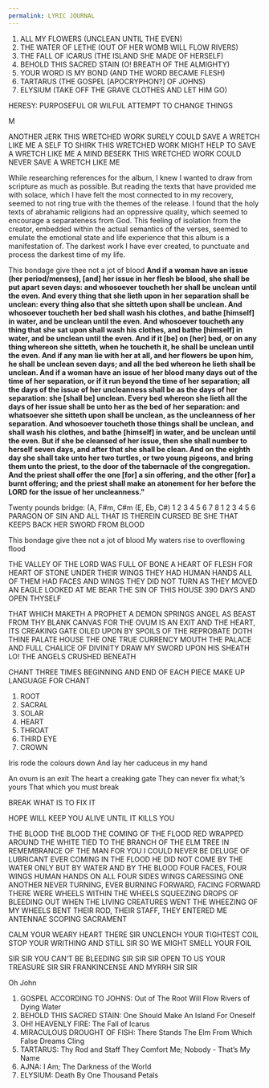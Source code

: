 ```yaml
---
permalink: LYRIC JOURNAL
---
```

1. ALL MY FLOWERS (UNCLEAN UNTIL THE EVEN)
2. THE WATER OF LETHE (OUT OF HER WOMB WILL FLOW RIVERS)
3. THE FALL OF ICARUS (THE ISLAND SHE MADE OF HERSELF)
4. BEHOLD THIS SACRED STAIN (O! BREATH OF THE ALMIGHTY)
5. YOUR WORD IS MY BOND (AND THE WORD BECAME FLESH)
6. TARTARUS (THE GOSPEL [APOCRYPHON?] OF JOHNS)
7. ELYSIUM (TAKE OFF THE GRAVE CLOTHES AND LET HIM GO)

HERESY: PURPOSEFUL OR WILFUL ATTEMPT TO CHANGE THINGS

M


ANOTHER JERK
THIS WRETCHED WORK 
SURELY COULD SAVE A WRETCH LIKE ME 
A SELF TO SHIRK 
THIS WRETCHED WORK 
MIGHT HELP TO SAVE A WRETCH LIKE ME
A MIND BESERK 
THIS WRETCHED WORK 
COULD NEVER SAVE A WRETCH LIKE ME 




While researching references for the album, I knew I wanted to draw from scripture as much as possible. But reading the texts that have provided me with solace, which I have felt the most connected to in my recovery, seemed to not ring true with the themes of the release. I found that the holy texts of abrahamic religions had an oppressive quality, which seemed to encourage a separateness from God. This feeling of isolation from the creator, embedded within the actual semantics of the verses, seemed to emulate the emotional state and life experience that this album is a manifestation of. The darkest work I have ever created, to punctuate and process the darkest time of my life. 

This bondage give thee not a jot of blood 
**And if a woman have an issue (her period/menses), [and] her issue in her flesh be blood, she shall be put apart seven days: and whosoever toucheth her shall be unclean until the even. And every thing that she lieth upon in her separation shall be unclean: every thing also that she sitteth upon shall be unclean. And whosoever toucheth her bed shall wash his clothes, and bathe [himself] in water, and be unclean until the even. And whosoever toucheth any thing that she sat upon shall wash his clothes, and bathe [himself] in water, and be unclean until the even. And if it [be] on [her] bed, or on any thing whereon she sitteth, when he toucheth it, he shall be unclean until the even. And if any man lie with her at all, and her flowers be upon him, he shall be unclean seven days; and all the bed whereon he lieth shall be unclean. And if a woman have an issue of her blood many days out of the time of her separation, or if it run beyond the time of her separation; all the days of the issue of her uncleanness shall be as the days of her separation: she [shall be] unclean. Every bed whereon she lieth all the days of her issue shall be unto her as the bed of her separation: and whatsoever she sitteth upon shall be unclean, as the uncleanness of her separation. And whosoever toucheth those things shall be unclean, and shall wash his clothes, and bathe [himself] in water, and be unclean until the even. But if she be cleansed of her issue, then she shall number to herself seven days, and after that she shall be clean. And on the eighth day she shall take unto her two turtles, or two young pigeons, and bring them unto the priest, to the door of the tabernacle of the congregation. And the priest shall offer the one [for] a sin offering, and the other [for] a burnt offering; and the priest shall make an atonement for her before the LORD for the issue of her uncleanness."**

Twenty pounds bridge: (A, F#m, C#m (E, Eb, C#)
1 2 3 4 5 6 7 8 
1 2 3 4 5 6 
PARAGON OF SIN AND ALL THAT IS THEREIN
CURSED BE SHE THAT KEEPS BACK HER SWORD FROM BLOOD

This bondage give thee not a jot of blood 
My waters rise to overflowing flood 

THE VALLEY OF THE LORD WAS FULL OF BONE
A HEART OF FLESH FOR HEART OF STONE
UNDER THEIR WINGS THEY HAD HUMAN HANDS 
ALL OF THEM HAD FACES AND WINGS 
THEY DID NOT TURN AS THEY MOVED 
AN EAGLE LOOKED AT ME 
BEAR THE SIN OF THIS HOUSE 390 DAYS 
AND OPEN THYSELF 

THAT WHICH MAKETH A PROPHET A DEMON 
SPRINGS ANGEL AS BEAST FROM THY BLANK CANVAS
FOR THE OVUM IS AN EXIT AND THE HEART, ITS CREAKING GATE 
OILED UPON BY SPOILS OF THE REPROBATE
DOTH THINE PALATE HOUSE THE ONE TRUE CURRENCY 
MOUTH THE PALACE AND FULL CHALICE OF DIVINITY
DRAW MY SWORD UPON HIS SHEATH
LO! THE ANGELS CRUSHED BENEATH 


CHANT THREE TIMES BEGINNING AND END OF EACH PIECE 
MAKE UP LANGUAGE FOR CHANT 
1. ROOT
2. SACRAL
3. SOLAR
4. HEART
5. THROAT
6. THIRD EYE 
7. CROWN

Iris rode the colours down 
And lay her caduceus in my hand 



An ovum is an exit 
The heart a creaking gate 
They can never fix what;’s yours 
That which you must break 

BREAK WHAT IS 
TO FIX IT 

HOPE WILL KEEP YOU ALIVE 
UNTIL IT KILLS YOU 


THE BLOOD 
THE BLOOD 
THE COMING OF THE FLOOD 
RED WRAPPED AROUND THE WHITE
TIED TO THE BRANCH OF THE ELM TREE 
IN REMEMBRANCE OF THE MAN 
FOR YOU I COULD NEVER BE
DELUGE OF LUBRICANT 
EVER COMING IN THE FLOOD 
HE DID NOT COME BY THE WATER ONLY 
BUT BY WATER AND BY THE BLOOD
FOUR FACES, FOUR WINGS 
HUMAN HANDS ON ALL FOUR SIDES 
WINGS CARESSING ONE ANOTHER 
NEVER TURNING, EVER BURNING
FORWARD, FACING FORWARD 
THERE WERE WHEELS WITHIN THE WHEELS 
SQUEEZING DROPS OF BLEEDING OUT 
WHEN THE LIVING CREATURES WENT 
THE WHEEZING OF MY WHEELS BENT 
THEIR ROD, THEIR STAFF, THEY ENTERED ME 
ANTENNAE SCOPING SACRAMENT 

CALM YOUR WEARY HEART THERE SIR 
UNCLENCH YOUR TIGHTEST COIL 
STOP YOUR WRITHING AND STILL SIR 
SO WE MIGHT SMELL YOUR FOIL 

SIR 
SIR 
YOU CAN’T BE BLEEDING SIR 
SIR 
SIR 
OPEN TO US YOUR TREASURE 
SIR 
SIR 
FRANKINCENSE AND MYRRH
SIR 
SIR 

Oh John 

1. GOSPEL ACCORDING TO JOHNS: Out of The Root Will Flow Rivers of Dying Water
2. BEHOLD THIS SACRED STAIN: One Should Make An Island For Oneself
3. OH! HEAVENLY FIRE: The Fall of Icarus
4. MIRACULOUS DROUGHT OF FISH: There Stands The Elm From Which False Dreams Cling
5. TARTARUS: Thy Rod and Staff They Comfort Me; Nobody - That’s My Name
6. AJNA: I Am; The Darkness of the World 
7. ELYSIUM: Death By One Thousand Petals